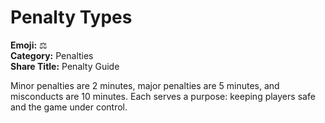 # Penalty Types

**Emoji:** ⚖️  
**Category:** Penalties  
**Share Title:** Penalty Guide

Minor penalties are 2 minutes, major penalties are 5 minutes, and misconducts are 10 minutes. Each serves a purpose: keeping players safe and the game under control.
